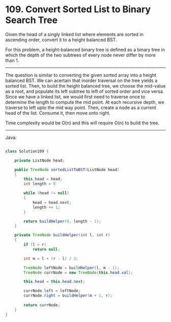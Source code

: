 # 109. Convert Sorted List to Binary Search Tree

Given the head of a singly linked list where elements are sorted in ascending
order, convert it to a height balanced BST.

For this problem, a height-balanced binary tree is defined as a binary tree in
which the depth of the two subtrees of every node never differ by more than 1.

---

The question is similar to converting the given sorted array into a height
balanced BST. We can acertain that inorder traversal on the tree yields
a sorted list. Then, to build the height balanced tree, we choose the mid-value
as a root, and populate its left subtree to left of sorted order and vice
versa. Since we have a linked list, we would first need to traverse once to
determine the length to compute the mid point. At each recursive depth, we
traverse to left upto the mid way point. Then, create a node as a current head
of the list. Consume it, then move onto right.

Time complexity would be O(n) and this will require O(n) to build the tree.

---

Java:

```java

class Solution109 {

    private ListNode head;

    public TreeNode sortedListToBST(ListNode head)
    {
        this.head = head;
        int length = 0

        while (head != null)
        {
            head = head.next;
            length += 1;
        }

        return buildHelper(0, length - 1);
    }

    private TreeNode buildHelper(int l, int r)
    {
        if (l > r)
            return null;

        int m = l + (r - l) / 2;

        TreeNode leftNode = buildHelper(l, m - 1);
        TreeNode currNode = new TreeNode(this.head.val);

        this.head = this.head.next;

        currNode.left = leftNode;
        currNode.right = buildHelper(m + 1, r);
        
        return currNode;
    }
}

```
